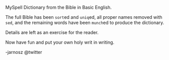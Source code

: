 MySpell Dictionary from the Bible in Basic English.

The full Bible has been `sort`ed and `uniq`ed, all proper names removed with `sed`, and the remaining words have been `munch`ed to produce the dictionary.

Details are left as an exercise for the reader.

Now have fun and put your own holy writ in writing.

-jarnosz @twitter
